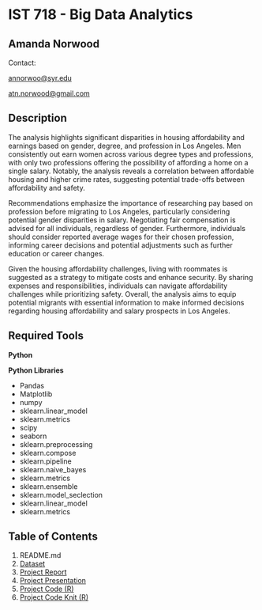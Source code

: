 # IST 718 - Big Data Analytics

## Amanda Norwood
Contact:

annorwoo@syr.edu

atn.norwood@gmail.com

## Description

The analysis highlights significant disparities in housing affordability and earnings based on gender, degree, and profession in Los Angeles. Men consistently out earn women across various degree types and professions, with only two professions offering the possibility of affording a home on a single salary. Notably, the analysis reveals a correlation between affordable housing and higher crime rates, suggesting potential trade-offs between affordability and safety.

Recommendations emphasize the importance of researching pay based on profession before migrating to Los Angeles, particularly considering potential gender disparities in salary. Negotiating fair compensation is advised for all individuals, regardless of gender. Furthermore, individuals should consider reported average wages for their chosen profession, informing career decisions and potential adjustments such as further education or career changes.

Given the housing affordability challenges, living with roommates is suggested as a strategy to mitigate costs and enhance security. By sharing expenses and responsibilities, individuals can navigate affordability challenges while prioritizing safety. Overall, the analysis aims to equip potential migrants with essential information to make informed decisions regarding housing affordability and salary prospects in Los Angeles.

## Required Tools

**Python**

**Python Libraries**
- Pandas
- Matplotlib
- numpy
- sklearn.linear_model
- sklearn.metrics
- scipy
- seaborn
- sklearn.preprocessing
- sklearn.compose
- sklearn.pipeline
- sklearn.naive_bayes
- sklearn.metrics
- sklearn.ensemble
- sklearn.model_seclection
- sklearn.linear_model
- sklearn.metrics
  


## Table of Contents

1. README.md
2. [Dataset](https://github.com/a-n7/Applied-Data-Science-Portfolio/tree/main/Projects/IST%20707%20-%20Applied%20Machine%20Learning/Dataset)
3. [Project Report](https://github.com/a-n7/Applied-Data-Science-Portfolio/blob/main/Projects/IST%20707%20-%20Applied%20Machine%20Learning/Bank%20Churners%20Project%20Report.pdf)
4. [Project Presentation](https://github.com/a-n7/Applied-Data-Science-Portfolio/blob/main/Projects/IST%20707%20-%20Applied%20Machine%20Learning/Bank%20Churners%20Presentation.pdf)
5. [Project Code (R)](https://github.com/a-n7/Applied-Data-Science-Portfolio/blob/main/Projects/IST%20707%20-%20Applied%20Machine%20Learning/Project%20Code%20R_RMD.rmd)
6. [Project Code Knit (R)](https://github.com/a-n7/Applied-Data-Science-Portfolio/blob/main/Projects/IST%20707%20-%20Applied%20Machine%20Learning/Project%20R%20Code%20Knit.pdf)

